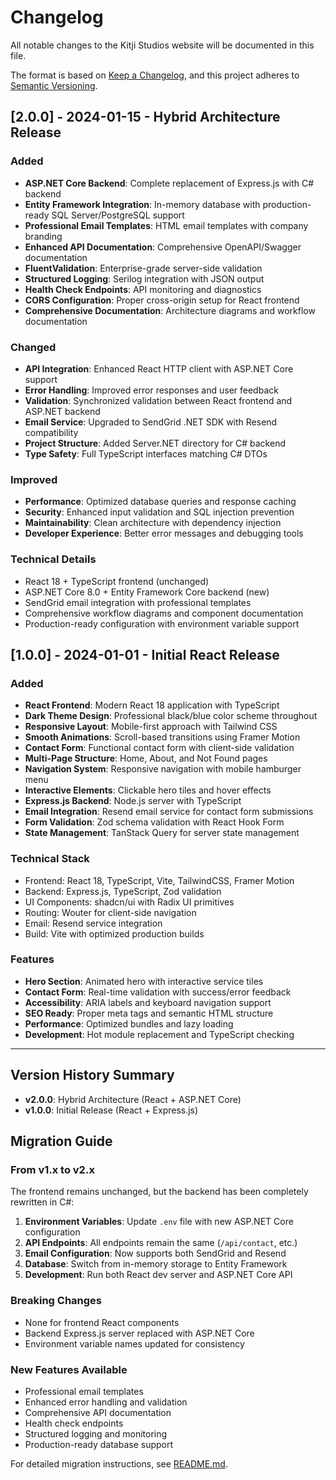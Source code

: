 # Changelog

All notable changes to the Kitji Studios website will be documented in this file.

The format is based on [Keep a Changelog](https://keepachangelog.com/en/1.0.0/),
and this project adheres to [Semantic Versioning](https://semver.org/spec/v2.0.0.html).

## [2.0.0] - 2024-01-15 - Hybrid Architecture Release

### Added
- **ASP.NET Core Backend**: Complete replacement of Express.js with C# backend
- **Entity Framework Integration**: In-memory database with production-ready SQL Server/PostgreSQL support
- **Professional Email Templates**: HTML email templates with company branding
- **Enhanced API Documentation**: Comprehensive OpenAPI/Swagger documentation
- **FluentValidation**: Enterprise-grade server-side validation
- **Structured Logging**: Serilog integration with JSON output
- **Health Check Endpoints**: API monitoring and diagnostics
- **CORS Configuration**: Proper cross-origin setup for React frontend
- **Comprehensive Documentation**: Architecture diagrams and workflow documentation

### Changed
- **API Integration**: Enhanced React HTTP client with ASP.NET Core support
- **Error Handling**: Improved error responses and user feedback
- **Validation**: Synchronized validation between React frontend and ASP.NET backend
- **Email Service**: Upgraded to SendGrid .NET SDK with Resend compatibility
- **Project Structure**: Added Server.NET directory for C# backend
- **Type Safety**: Full TypeScript interfaces matching C# DTOs

### Improved
- **Performance**: Optimized database queries and response caching
- **Security**: Enhanced input validation and SQL injection prevention
- **Maintainability**: Clean architecture with dependency injection
- **Developer Experience**: Better error messages and debugging tools

### Technical Details
- React 18 + TypeScript frontend (unchanged)
- ASP.NET Core 8.0 + Entity Framework Core backend (new)
- SendGrid email integration with professional templates
- Comprehensive workflow diagrams and component documentation
- Production-ready configuration with environment variable support

## [1.0.0] - 2024-01-01 - Initial React Release

### Added
- **React Frontend**: Modern React 18 application with TypeScript
- **Dark Theme Design**: Professional black/blue color scheme throughout
- **Responsive Layout**: Mobile-first approach with Tailwind CSS
- **Smooth Animations**: Scroll-based transitions using Framer Motion
- **Contact Form**: Functional contact form with client-side validation
- **Multi-Page Structure**: Home, About, and Not Found pages
- **Navigation System**: Responsive navigation with mobile hamburger menu
- **Interactive Elements**: Clickable hero tiles and hover effects
- **Express.js Backend**: Node.js server with TypeScript
- **Email Integration**: Resend email service for contact form submissions
- **Form Validation**: Zod schema validation with React Hook Form
- **State Management**: TanStack Query for server state management

### Technical Stack
- Frontend: React 18, TypeScript, Vite, TailwindCSS, Framer Motion
- Backend: Express.js, TypeScript, Zod validation
- UI Components: shadcn/ui with Radix UI primitives
- Routing: Wouter for client-side navigation
- Email: Resend service integration
- Build: Vite with optimized production builds

### Features
- **Hero Section**: Animated hero with interactive service tiles
- **Contact Form**: Real-time validation with success/error feedback
- **Accessibility**: ARIA labels and keyboard navigation support
- **SEO Ready**: Proper meta tags and semantic HTML structure
- **Performance**: Optimized bundles and lazy loading
- **Development**: Hot module replacement and TypeScript checking

---

## Version History Summary

- **v2.0.0**: Hybrid Architecture (React + ASP.NET Core)
- **v1.0.0**: Initial Release (React + Express.js)

## Migration Guide

### From v1.x to v2.x

The frontend remains unchanged, but the backend has been completely rewritten in C#:

1. **Environment Variables**: Update `.env` file with new ASP.NET Core configuration
2. **API Endpoints**: All endpoints remain the same (`/api/contact`, etc.)
3. **Email Configuration**: Now supports both SendGrid and Resend
4. **Database**: Switch from in-memory storage to Entity Framework
5. **Development**: Run both React dev server and ASP.NET Core API

### Breaking Changes
- None for frontend React components
- Backend Express.js server replaced with ASP.NET Core
- Environment variable names updated for consistency

### New Features Available
- Professional email templates
- Enhanced error handling and validation
- Comprehensive API documentation
- Health check endpoints
- Structured logging and monitoring
- Production-ready database support

For detailed migration instructions, see [README.md](README.md#development-setup).